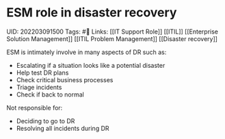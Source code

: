 
# ESM role in disaster recovery
UID: 202203091500
Tags: #🌲 
Links: [[IT Support Role]] [[ITIL]] [[Enterprise Solution Management]] [[ITIL Problem Management]] [[Disaster recovery]]

ESM is intimately involve in many aspects of DR such as:
- Escalating if a situation looks like a potential disaster
- Help test DR plans
- Check critical business processes
- Triage incidents
- Check if back to normal

Not responsible for:
- Deciding to go to DR
- Resolving all incidents during DR
